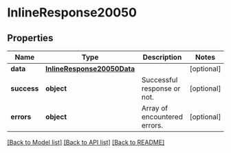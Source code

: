 # InlineResponse20050

## Properties
Name | Type | Description | Notes
------------ | ------------- | ------------- | -------------
**data** | [**InlineResponse20050Data**](InlineResponse20050Data.md) |  | [optional] 
**success** | **object** | Successful response or not. | [optional] 
**errors** | **object** | Array of encountered errors. | [optional] 

[[Back to Model list]](../README.md#documentation-for-models) [[Back to API list]](../README.md#documentation-for-api-endpoints) [[Back to README]](../README.md)

